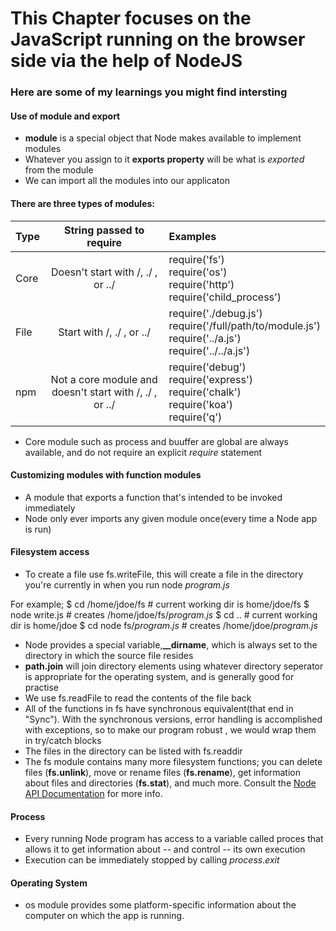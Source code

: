 # This Chapter focuses on the JavaScript running on the browser side via the help of NodeJS

### Here are some of my learnings you might find intersting

#### Use of module and export

- **module** is a special object that Node makes available to implement modules
- Whatever you assign to it **exports property** will be what is *exported* from the module
- We can import all the modules into our applicaton

#### There are three types of modules:

| Type | String passed to require | Examples |
|------|:------------------------:|:---------|
| Core | Doesn't start with /, ./ , or ../ | require('fs')<br>require('os')<br>require('http')<br>require('child_process') |
| File | Start with /, ./ , or ../ | require('./debug.js')<br>require('/full/path/to/module.js')<br>require('../a.js')<br>require('../../a.js') |
| npm  | Not a core module and doesn't start with /, ./ , or ../ | require('debug')<br>require('express')<br>require('chalk')<br>require('koa')<br>require('q') |

- Core module such as process and buuffer are global are always available, and do not require an explicit *require* statement

#### Customizing modules with function modules

- A module that exports a function that's intended to be invoked immediately
- Node only ever imports any given module once(every time a Node app is run)

#### Filesystem access

- To create a file use fs.writeFile, this will create a file in the directory you're currently in when you run node *_program_.js*

For example;
$ cd /home/jdoe/fs # current working dir is home/jdoe/fs
$ node write.js # creates /home/jdoe/fs/*_program_.js*
$ cd .. # current working dir is home/jdoe
$ cd node fs/*_program_.js* # creates /home/jdoe/*_program_.js*
- Node provides a special variable,**__dirname**, which is always set to the directory in which the source file resides
- **path.join** will join directory elements using whatever directory seperator is appropriate for the operating system, and is generally good for practise
- We use fs.readFile to read the contents of the file back
- All of the functions in fs have synchronous equivalent(that end in "Sync"). With the synchronous versions, error handling is accomplished with exceptions, so to make our program robust , we would wrap them in try/catch blocks
- The files in the directory can be listed with fs.readdir
- The fs module contains many more filesystem functions; you can delete files (**fs.unlink**), move or rename files (**fs.rename**), get information about files and directories (**fs.stat**), and much more. Consult the [Node API Documentation](https://nodejs.org/api/documentation.html) for more info.

#### Process

- Every running Node program has access to a variable called proces that allows it to get information about -- and control -- its own execution
- Execution can be immediately stopped by calling *process.exit*

#### Operating System

- os module provides some platform-specific information about the computer on which the app is running.
